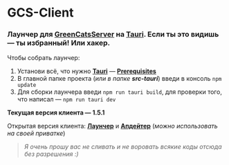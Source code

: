 # GCS-Client
### Лаунчер для [**GreenCatsServer**](https://gcs.icu) на [**Tauri**](https://tauri.app). Если ты это видишь — ты избранный! Или хакер.


Чтобы собрать лаунчер:
1. Установи всё, что нужно [**Tauri**](https://tauri.app) — [**Prerequisites**](https://tauri.app/v1/guides/getting-started/prerequisites)
2. В главной папке проекта (*или в папке **src-tauri***) введи в консоль `npm update`
3. Для сборки лаунчера введи `npm run tauri build`, для проверки того, что написал — `npm run tauri dev`


**Текущая версия клиента — 1.5.1**

Открытая версия клиента: [**Лаунчер**](https://github.com/MegaSa1nt/GDPS-Client) и [**Апдейтер**](https://github.com/MegaSa1nt/GDPS-Updater) (*можно использовать на своей приватке*)

> *Я очень прошу вас не сливать и не воровать всякие коды отсюда без разрешения :)*
